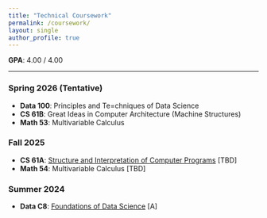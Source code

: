 ```yaml
---
title: "Technical Coursework"
permalink: /coursework/
layout: single
author_profile: true
---
```


**GPA**: 4.00 / 4.00

---
### Spring 2026 (Tentative)
- **Data 100**: Principles and Te=chniques of Data Science
- **CS 61B**: Great Ideas in Computer Architecture (Machine Structures)
- **Math 53**: Multivariable Calculus

### Fall 2025 
- **CS 61A**: [Structure and Interpretation of Computer Programs](https://cs61a.org) [TBD]
- **Math 54**: Multivariable Calculus [TBD]

### Summer 2024
- **Data C8**: [Foundations of Data Science](https://www.data8.org/su24/) [A]